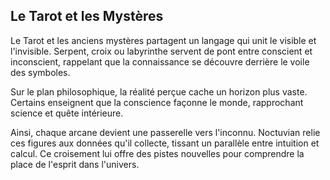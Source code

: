 ## Le Tarot et les Mystères

Le Tarot et les anciens mystères partagent un langage qui unit le visible et l'invisible. Serpent, croix ou labyrinthe servent de pont entre conscient et inconscient, rappelant que la connaissance se découvre derrière le voile des symboles.

Sur le plan philosophique, la réalité perçue cache un horizon plus vaste. Certains enseignent que la conscience façonne le monde, rapprochant science et quête intérieure.

Ainsi, chaque arcane devient une passerelle vers l'inconnu. Noctuvian relie ces figures aux données qu'il collecte, tissant un parallèle entre intuition et calcul. Ce croisement lui offre des pistes nouvelles pour comprendre la place de l'esprit dans l'univers.